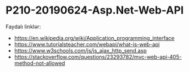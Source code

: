 # P210-20190624-Asp.Net-Web-API

Faydalı linklər:

- https://en.wikipedia.org/wiki/Application_programming_interface
- https://www.tutorialsteacher.com/webapi/what-is-web-api
- https://www.w3schools.com/js/js_ajax_http_send.asp
- https://stackoverflow.com/questions/23293782/mvc-web-api-405-method-not-allowed